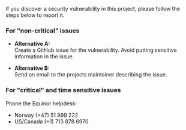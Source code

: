 If you discover a security vulnerability in this project, please follow the steps below to report it.

### For "non-critical" issues

- **Alternative A:**  
Create a GitHub issue for the vulnerability. Avoid putting sensitive information in the issue.

- **Alternative B:**  
Send an email to the projects maintainer describing the issue.

### For "critical" and time sensitive issues

Phone the Equinor helpdesk:

- Norway (+47) 51 999 222
- US/Canada (+1) 713 878 6970